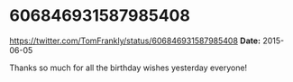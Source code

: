 # 606846931587985408
https://twitter.com/TomFrankly/status/606846931587985408
**Date:** 2015-06-05

Thanks so much for all the birthday wishes yesterday everyone!
